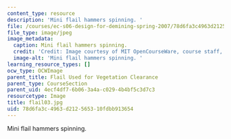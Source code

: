 ```yaml
---
content_type: resource
description: 'Mini flail hammers spinning. '
file: /courses/ec-s06-design-for-demining-spring-2007/78d6fa3c4963d212565310fdbb913654_flail03.jpg
file_type: image/jpeg
image_metadata:
  caption: Mini flail hammers spinning.
  credit: 'Credit: Image courtesy of MIT OpenCourseWare, course staff, and students.'
  image-alt: 'Mini flail hammers spinning. '
learning_resource_types: []
ocw_type: OCWImage
parent_title: Flail Used for Vegetation Clearance
parent_type: CourseSection
parent_uid: 4ecf4df7-6b06-3a4a-c029-4b4bf5c3d7c3
resourcetype: Image
title: flail03.jpg
uid: 78d6fa3c-4963-d212-5653-10fdbb913654
---
```

Mini flail hammers spinning. 

